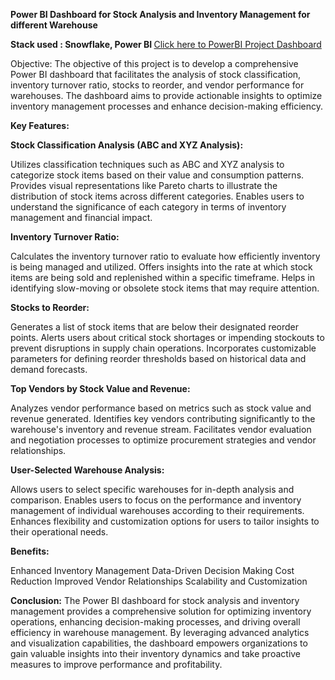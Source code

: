 <b>Power BI Dashboard for Stock Analysis and Inventory Management for different Warehouse </b>

<b> Stack used : Snowflake, Power BI </b>
<a href="https://www.novypro.com/project/dynamic-inventory-management-dashboard">Click here to PowerBI Project Dashboard</a>

Objective:
The objective of this project is to develop a comprehensive Power BI dashboard that facilitates the analysis of stock classification, inventory turnover ratio, stocks to reorder, and vendor performance for warehouses. The dashboard aims to provide actionable insights to optimize inventory management processes and enhance decision-making efficiency.

<b>Key Features:</b>

<b>Stock Classification Analysis (ABC and XYZ Analysis):</b>

Utilizes classification techniques such as ABC and XYZ analysis to categorize stock items based on their value and consumption patterns.
Provides visual representations like Pareto charts to illustrate the distribution of stock items across different categories.
Enables users to understand the significance of each category in terms of inventory management and financial impact.

<b>Inventory Turnover Ratio:</b>

Calculates the inventory turnover ratio to evaluate how efficiently inventory is being managed and utilized.
Offers insights into the rate at which stock items are being sold and replenished within a specific timeframe.
Helps in identifying slow-moving or obsolete stock items that may require attention.

<b>Stocks to Reorder:</b>

Generates a list of stock items that are below their designated reorder points.
Alerts users about critical stock shortages or impending stockouts to prevent disruptions in supply chain operations.
Incorporates customizable parameters for defining reorder thresholds based on historical data and demand forecasts.

<b>Top Vendors by Stock Value and Revenue:</b>

Analyzes vendor performance based on metrics such as stock value and revenue generated.
Identifies key vendors contributing significantly to the warehouse's inventory and revenue stream.
Facilitates vendor evaluation and negotiation processes to optimize procurement strategies and vendor relationships.

<b>User-Selected Warehouse Analysis:</b>

Allows users to select specific warehouses for in-depth analysis and comparison.
Enables users to focus on the performance and inventory management of individual warehouses according to their requirements.
Enhances flexibility and customization options for users to tailor insights to their operational needs.

<b>Benefits:</b>

Enhanced Inventory Management
Data-Driven Decision Making
Cost Reduction
Improved Vendor Relationships
Scalability and Customization

<b>Conclusion:</b>
The Power BI dashboard for stock analysis and inventory management provides a comprehensive solution for optimizing inventory operations, enhancing decision-making processes, and driving overall efficiency in warehouse management. By leveraging advanced analytics and visualization capabilities, the dashboard empowers organizations to gain valuable insights into their inventory dynamics and take proactive measures to improve performance and profitability.
